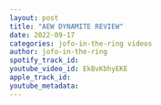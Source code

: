 ```yaml
---
layout: post
title: "AEW DYNAMITE REVIEW"
date: 2022-09-17
categories: jofo-in-the-ring videos
author: jofo-in-the-ring
spotify_track_id: 
youtube_video_id: EkBvKbhyEKE
apple_track_id: 
youtube_metadata: 
---
```


